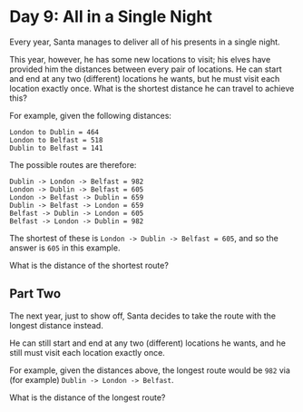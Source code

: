 # Day 9: All in a Single Night

Every year, Santa manages to deliver all of his presents in a single night.

This year, however, he has some new locations to visit; his elves have provided
him the distances between every pair of locations. He can start and end at any
two (different) locations he wants, but he must visit each location exactly
once. What is the shortest distance he can travel to achieve this?

For example, given the following distances:

```
London to Dublin = 464
London to Belfast = 518
Dublin to Belfast = 141
```

The possible routes are therefore:

```
Dublin -> London -> Belfast = 982
London -> Dublin -> Belfast = 605
London -> Belfast -> Dublin = 659
Dublin -> Belfast -> London = 659
Belfast -> Dublin -> London = 605
Belfast -> London -> Dublin = 982
```

The shortest of these is `London -> Dublin -> Belfast = 605`, and so the answer
is `605` in this example.

What is the distance of the shortest route?

## Part Two

The next year, just to show off, Santa decides to take the route with the
longest distance instead.

He can still start and end at any two (different) locations he wants, and he
still must visit each location exactly once.

For example, given the distances above, the longest route would be `982` via
(for example) `Dublin -> London -> Belfast`.

What is the distance of the longest route?
